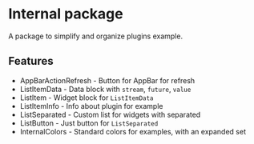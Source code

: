 # Internal package

A package to simplify and organize plugins example.

## Features

* AppBarActionRefresh - Button for AppBar for refresh
* ListItemData - Data block with `stream`, `future`, `value`
* ListItem - Widget block for `ListItemData`
* ListItemInfo - Info about plugin for example
* ListSeparated - Custom list for widgets with separated
* ListButton - Just button for `ListSeparated`
* InternalColors - Standard colors for examples, with an expanded set
